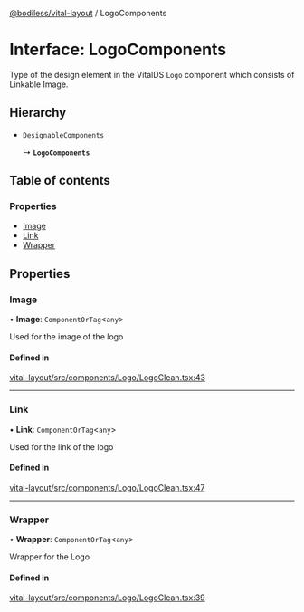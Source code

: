 [@bodiless/vital-layout](../README.md) / LogoComponents

# Interface: LogoComponents

Type of the design element in the VitalDS `Logo` component which consists of Linkable Image.

## Hierarchy

- `DesignableComponents`

  ↳ **`LogoComponents`**

## Table of contents

### Properties

- [Image](LogoComponents.md#image)
- [Link](LogoComponents.md#link)
- [Wrapper](LogoComponents.md#wrapper)

## Properties

### Image

• **Image**: `ComponentOrTag`<`any`\>

Used for the image of the logo

#### Defined in

[vital-layout/src/components/Logo/LogoClean.tsx:43](https://github.com/wodenx/Bodiless-JS/blob/0aa0219c2/packages/vital-layout/src/components/Logo/LogoClean.tsx#L43)

___

### Link

• **Link**: `ComponentOrTag`<`any`\>

Used for the link of the logo

#### Defined in

[vital-layout/src/components/Logo/LogoClean.tsx:47](https://github.com/wodenx/Bodiless-JS/blob/0aa0219c2/packages/vital-layout/src/components/Logo/LogoClean.tsx#L47)

___

### Wrapper

• **Wrapper**: `ComponentOrTag`<`any`\>

Wrapper for the Logo

#### Defined in

[vital-layout/src/components/Logo/LogoClean.tsx:39](https://github.com/wodenx/Bodiless-JS/blob/0aa0219c2/packages/vital-layout/src/components/Logo/LogoClean.tsx#L39)
